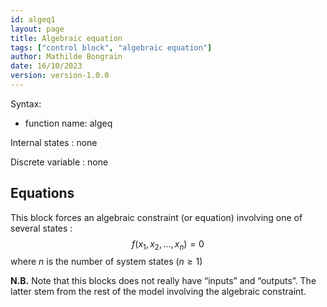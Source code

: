 ```yaml
---
id: algeq1
layout: page
title: Algebraic equation
tags: ["control block", "algebraic equation"]
author: Mathilde Bongrain
date: 16/10/2023
version: version-1.0.0
---
```


Syntax:

- function name: algeq

Internal states : none

Discrete variable : none

## Equations

This block forces an algebraic constraint (or equation) involving one of several states :
$$f(x_1, x_2, ..., x_n)= 0$$
where $n$ is the number of system states ($n \geq 1$)

**N.B.**
Note that this blocks does not really have “inputs” and “outputs”. The latter stem from the rest of the model involving the algebraic constraint.
